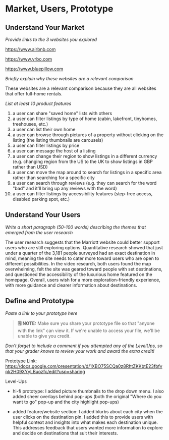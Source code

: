 # Market, Users, Prototype

## Understand Your Market
*Provide links to the 3 websites you explored* 

https://www.airbnb.com

https://www.vrbo.com

https://www.bluepillow.com



*Briefly explain why these websites are a relevant comparison* 

These websites are a relevant comparison because they are all websites that offer full-home rentals. 


*List at least 10 product features*

1. a user can share "saved home" lists with others
2. a user can filter listings by type of home (cabin, lakefront, tinyhomes, treehouses, etc.)
3. a user can list their own home
4. a user can browse through pictures of a property without clicking on the listing (the listing thumbnails are carousels)
5. a user can filter listings by price
6. a user can message the host of a listing
7. a user can change their region to show listings in a different currency (e.g. changing region from the US to the UK to show listings in GBP rather than USD)
8. a user can move the map around to search for listings in a specific area rather than searching for a specific city
9. a user can search through reviews (e.g. they can search for the word "bad" and it'll bring up any reviews with the word)
10. a user can filter listings by accessibility features (step-free access, disabled parking spot, etc.)
   

## Understand Your Users
*Write a short paragraph (50-100 words) describing the themes that emerged from the user research*

The user research suggests that the Marriott website could better support users who are still exploring options. Quantitative research showed that just under a quarter of the 3,181 people surveyed had an exact destination in mind, meaning the site needs to cater more toward users who are open to different possibilities. In the video research, both users found the map overwhelming, felt the site was geared toward people with set destinations, and questioned the accessibility of the luxurious home featured on the homepage. Overall, users wish for a more exploration-friendly experience, with more guidance and clearer information about destinations.



## Define and Prototype
*Paste a link to your prototype here* 
> **🗒️ NOTE:** Make sure you share your prototype file so that "anyone with the link" can view it. If we're unable to access your file, we'll be unable to give you credit.

*Don't forget to include a comment if you attempted any of the LevelUps, so that your grader knows to review your work and award the extra credit!*

Prototype Link: https://docs.google.com/presentation/d/1XBO75SCQa0z8RhtZKKbtE23fbfvpk2H09XYyLBuozfc/edit?usp=sharing

Level-Ups

- hi-fi prototype: I added picture thumbnails to the drop down menu. I also added sheer overlays behind pop-ups (both the original "Where do you want to go" pop-up and the city highlight pop-ups)

- added feature/website section: I added blurbs about each city when the user clicks on the destination pin. I added this to provide users with helpful context and insights into what makes each destination unique. This addresses feedback that users wanted more information to explore and decide on destinations that suit their interests.
